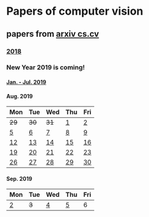 # Papers of computer vision

## papers from [arxiv cs.cv](http://arxiv.org)
### [2018](2018.md)

### New Year 2019 is coming!
#### [Jan. - Jul. 2019](2019.md)

#### Aug. 2019
Mon | Tue | Wed | Thu | Fri 
----------|-------------|-------------|-------------|-------------
~~29~~ | ~~30~~ | ~~31~~      | [1](2019/201908/20190801.md)  | [2](2019/201908/20190802.md)  |
[5](2019/201908/20190805.md)  | [6](2019/201908/20190806.md)  | [7](2019/201908/20190807.md)  | [8](2019/201908/20190808.md)  | [9](2019/201908/20190809.md) |
[12](2019/201908/20190812.md) | [13](2019/201908/20190813.md) | [14](2019/201908/20190814.md) | [15](2019/201908/20190815.md) | [16](2019/201908/20190816.md) |
[19](2019/201908/20190819.md) | [20](2019/201908/20190820.md) | [21](2019/201908/20190821.md) | [22](2019/201908/20190822.md) | [23](2019/201908/20190823.md) |
[26](2019/201908/20190826.md) | [27](2019/201908/20190827.md) | [28](2019/201908/20190828.md) | [29](2019/201908/20190829.md) | [30](2019/201908/20190830.md) |

#### Sep. 2019
Mon | Tue | Wed | Thu | Fri 
----------|-------------|-------------|-------------|-------------
[2](2019/201909/20190902.md) | ~~3~~ | [4](2019/201909/20190904.md) | [5](2019/201909/20190905.md) | 6 |